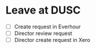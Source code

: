 # Leave at DUSC

- [ ] Create request in Everhour
- [ ] Director review request
- [ ] Director create request in Xero